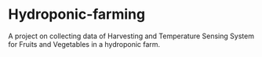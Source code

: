 # Hydroponic-farming
A project on collecting data of Harvesting and Temperature Sensing System for Fruits and Vegetables in a hydroponic farm.
